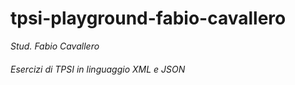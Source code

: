 # tpsi-playground-fabio-cavallero

_Stud. Fabio Cavallero_

###### Esercizi di TPSI in linguaggio XML e JSON
